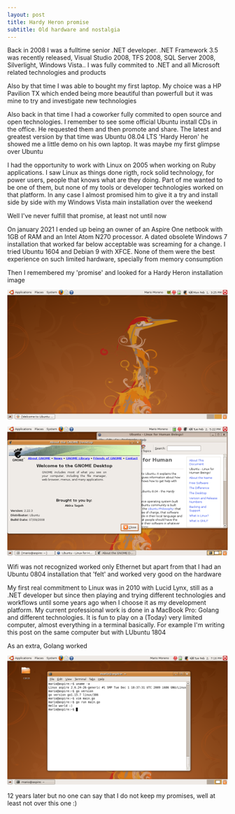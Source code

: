 ```yaml
---
layout: post
title: Hardy Heron promise
subtitle: Old hardware and nostalgia
---
```


Back in 2008 I was a fulltime senior .NET developer. .NET Framework 3.5 was recently released, Visual Studio 2008, TFS 2008, SQL Server 2008, Silverlight, Windows Vista.. I was fully commited to .NET and all Microsoft related technologies and products

Also by that time I was able to bought my first laptop. My choice was a HP Pavilion TX which ended being more beautiful than powerfull but it was mine to try and investigate new technologies

Also back in that time I had a coworker fully commited to open source and open technologies. I remember to see some official Ubuntu install CDs in the office. He requested them and then promote and share. The latest and greatest version by that time was Ubuntu 08.04 LTS 'Hardy  Heron' he showed me a little demo on his own laptop. It was maybe my first glimpse over Ubuntu

I had the opportunity to work with Linux on 2005 when working on Ruby applications. I saw Linux as things done rigth, rock solid technology, for power users, people that knows what are they doing. Part of me wanted to be one of them, but none of my tools or developer technologies worked on that platform. In any case I almost promised him to give it a try and install side by side with my Windows Vista main installation over the weekend

Well I've never fulfill that promise, at least not until now

On january 2021 I ended up being an owner of an Aspire One netbook with 1GB of RAM and an Intel Atom N270 processor. A dated obsolete Windows 7 installation that worked far below acceptable was screaming for a change. I tried Ubuntu 1604 and Debian 9 with XFCE. None of them were the best experience on such limited hardware, specially from memory consumption

Then I remembered my 'promise' and looked for a Hardy Heron installation image

![hardy heron](../img/2021-02-18_hardy-heron-promise/Screenshot-3.png)

![ubuntu for human beings](../img/2021-02-18_hardy-heron-promise/Screenshot-9.png)

Wifi was not recognized worked only Ethernet but apart from that I had an Ubuntu 0804 installation that 'felt' and worked very good on the hardware

My first real commitment to Linux was in 2010 with Lucid Lynx, still as a .NET developer but since then playing and trying different technologies and workflows until some years ago when I choose it as my development platform. My current professional work is done in a MacBook Pro: Golang and different technologies. It is fun to play on a (Today) very limited computer, almost everything in a terminal basically. For example I'm writing this post on the same computer but with LUbuntu 1804

As an extra, Golang worked 

![golang](../img/2021-02-18_hardy-heron-promise/Screenshot-11.png)

12 years later but no one can say that I do not keep my promises, well at least not over this one :)
